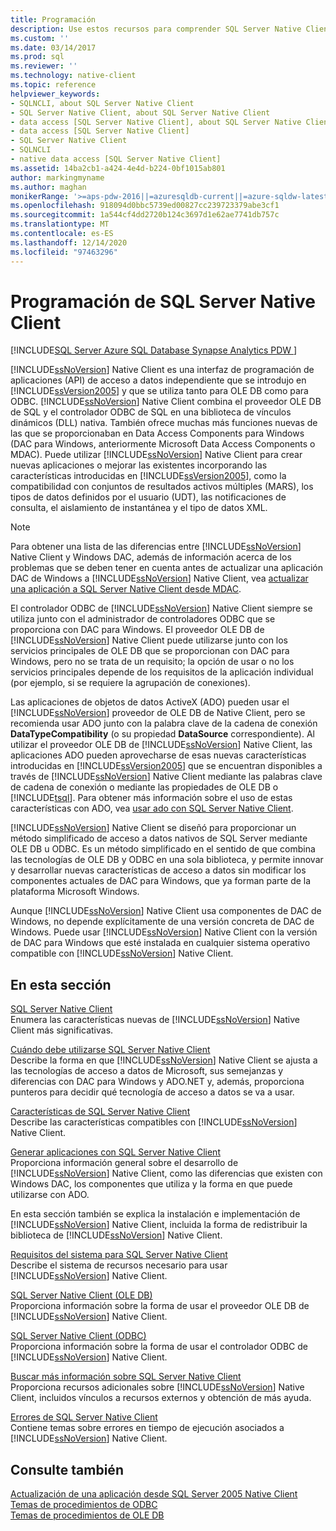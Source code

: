 ```yaml
---
title: Programación
description: Use estos recursos para comprender SQL Server Native Client, una API de acceso a datos independiente, que se usa para OLE DB y ODBC.
ms.custom: ''
ms.date: 03/14/2017
ms.prod: sql
ms.reviewer: ''
ms.technology: native-client
ms.topic: reference
helpviewer_keywords:
- SQLNCLI, about SQL Server Native Client
- SQL Server Native Client, about SQL Server Native Client
- data access [SQL Server Native Client], about SQL Server Native Client
- data access [SQL Server Native Client]
- SQL Server Native Client
- SQLNCLI
- native data access [SQL Server Native Client]
ms.assetid: 14ba2cb1-a424-4e4d-b224-0bf1015ab801
author: markingmyname
ms.author: maghan
monikerRange: '>=aps-pdw-2016||=azuresqldb-current||=azure-sqldw-latest||>=sql-server-2016||>=sql-server-linux-2017||=azuresqldb-mi-current'
ms.openlocfilehash: 918094d0bbc5739ed00827cc239723379abe3cf1
ms.sourcegitcommit: 1a544cf4dd2720b124c3697d1e62ae7741db757c
ms.translationtype: MT
ms.contentlocale: es-ES
ms.lasthandoff: 12/14/2020
ms.locfileid: "97463296"
---
```

# <a name="sql-server-native-client-programming"></a>Programación de SQL Server Native Client
[!INCLUDE[SQL Server Azure SQL Database Synapse Analytics PDW ](../../includes/applies-to-version/sql-asdb-asdbmi-asa-pdw.md)]

  [!INCLUDE[ssNoVersion](../../includes/ssnoversion-md.md)] Native Client es una interfaz de programación de aplicaciones (API) de acceso a datos independiente que se introdujo en [!INCLUDE[ssVersion2005](../../includes/ssversion2005-md.md)] y que se utiliza tanto para OLE DB como para ODBC. [!INCLUDE[ssNoVersion](../../includes/ssnoversion-md.md)] Native Client combina el proveedor OLE DB de SQL y el controlador ODBC de SQL en una biblioteca de vínculos dinámicos (DLL) nativa. También ofrece muchas más funciones nuevas de las que se proporcionaban en Data Access Components para Windows (DAC para Windows, anteriormente Microsoft Data Access Components o MDAC). Puede utilizar [!INCLUDE[ssNoVersion](../../includes/ssnoversion-md.md)] Native Client para crear nuevas aplicaciones o mejorar las existentes incorporando las características introducidas en [!INCLUDE[ssVersion2005](../../includes/ssversion2005-md.md)], como la compatibilidad con conjuntos de resultados activos múltiples (MARS), los tipos de datos definidos por el usuario (UDT), las notificaciones de consulta, el aislamiento de instantánea y el tipo de datos XML.  
  
> [!NOTE]  
>  Para obtener una lista de las diferencias entre [!INCLUDE[ssNoVersion](../../includes/ssnoversion-md.md)] Native Client y Windows DAC, además de información acerca de los problemas que se deben tener en cuenta antes de actualizar una aplicación DAC de Windows a [!INCLUDE[ssNoVersion](../../includes/ssnoversion-md.md)] Native Client, vea [actualizar una aplicación a SQL Server Native Client desde MDAC](../../relational-databases/native-client/applications/updating-an-application-to-sql-server-native-client-from-mdac.md).  
  
 El controlador ODBC de [!INCLUDE[ssNoVersion](../../includes/ssnoversion-md.md)] Native Client siempre se utiliza junto con el administrador de controladores ODBC que se proporciona con DAC para Windows. El proveedor OLE DB de [!INCLUDE[ssNoVersion](../../includes/ssnoversion-md.md)] Native Client puede utilizarse junto con los servicios principales de OLE DB que se proporcionan con DAC para Windows, pero no se trata de un requisito; la opción de usar o no los servicios principales depende de los requisitos de la aplicación individual (por ejemplo, si se requiere la agrupación de conexiones).  
  
 Las aplicaciones de objetos de datos ActiveX (ADO) pueden usar el [!INCLUDE[ssNoVersion](../../includes/ssnoversion-md.md)] proveedor de OLE DB de Native Client, pero se recomienda usar ADO junto con la palabra clave de la cadena de conexión **DataTypeCompatibility** (o su propiedad **DataSource** correspondiente). Al utilizar el proveedor OLE DB de [!INCLUDE[ssNoVersion](../../includes/ssnoversion-md.md)] Native Client, las aplicaciones ADO pueden aprovecharse de esas nuevas características introducidas en [!INCLUDE[ssVersion2005](../../includes/ssversion2005-md.md)] que se encuentran disponibles a través de [!INCLUDE[ssNoVersion](../../includes/ssnoversion-md.md)] Native Client mediante las palabras clave de cadena de conexión o mediante las propiedades de OLE DB o [!INCLUDE[tsql](../../includes/tsql-md.md)]. Para obtener más información sobre el uso de estas características con ADO, vea [usar ado con SQL Server Native Client](../../relational-databases/native-client/applications/using-ado-with-sql-server-native-client.md).  
  
 [!INCLUDE[ssNoVersion](../../includes/ssnoversion-md.md)] Native Client se diseñó para proporcionar un método simplificado de acceso a datos nativos de SQL Server mediante OLE DB u ODBC. Es un método simplificado en el sentido de que combina las tecnologías de OLE DB y ODBC en una sola biblioteca, y permite innovar y desarrollar nuevas características de acceso a datos sin modificar los componentes actuales de DAC para Windows, que ya forman parte de la plataforma Microsoft Windows.  
  
 Aunque [!INCLUDE[ssNoVersion](../../includes/ssnoversion-md.md)] Native Client usa componentes de DAC de Windows, no depende explícitamente de una versión concreta de DAC de Windows. Puede usar [!INCLUDE[ssNoVersion](../../includes/ssnoversion-md.md)] Native Client con la versión de DAC para Windows que esté instalada en cualquier sistema operativo compatible con [!INCLUDE[ssNoVersion](../../includes/ssnoversion-md.md)] Native Client.  
  
## <a name="in-this-section"></a>En esta sección  
 [SQL Server Native Client](../../relational-databases/native-client/sql-server-native-client.md)  
 Enumera las características nuevas de [!INCLUDE[ssNoVersion](../../includes/ssnoversion-md.md)] Native Client más significativas.  
  
 [Cuándo debe utilizarse SQL Server Native Client](../../relational-databases/native-client/when-to-use-sql-server-native-client.md)  
 Describe la forma en que [!INCLUDE[ssNoVersion](../../includes/ssnoversion-md.md)] Native Client se ajusta a las tecnologías de acceso a datos de Microsoft, sus semejanzas y diferencias con DAC para Windows y ADO.NET y, además, proporciona punteros para decidir qué tecnología de acceso a datos se va a usar.  
  
 [Características de SQL Server Native Client](../../relational-databases/native-client/features/sql-server-native-client-features.md)  
 Describe las características compatibles con [!INCLUDE[ssNoVersion](../../includes/ssnoversion-md.md)] Native Client.  
  
 [Generar aplicaciones con SQL Server Native Client](../../relational-databases/native-client/applications/building-applications-with-sql-server-native-client.md)  
 Proporciona información general sobre el desarrollo de [!INCLUDE[ssNoVersion](../../includes/ssnoversion-md.md)] Native Client, como las diferencias que existen con Windows DAC, los componentes que utiliza y la forma en que puede utilizarse con ADO.  
  
 En esta sección también se explica la instalación e implementación de [!INCLUDE[ssNoVersion](../../includes/ssnoversion-md.md)] Native Client, incluida la forma de redistribuir la biblioteca de [!INCLUDE[ssNoVersion](../../includes/ssnoversion-md.md)] Native Client.  
  
 [Requisitos del sistema para SQL Server Native Client](../../relational-databases/native-client/system-requirements-for-sql-server-native-client.md)  
 Describe el sistema de recursos necesario para usar [!INCLUDE[ssNoVersion](../../includes/ssnoversion-md.md)] Native Client.  
  
 [SQL Server Native Client &#40;OLE DB&#41;](../../relational-databases/native-client/ole-db/sql-server-native-client-ole-db.md)  
 Proporciona información sobre la forma de usar el proveedor OLE DB de [!INCLUDE[ssNoVersion](../../includes/ssnoversion-md.md)] Native Client.  
  
 [SQL Server Native Client &#40;ODBC&#41;](../../relational-databases/native-client/odbc/sql-server-native-client-odbc.md)  
 Proporciona información sobre la forma de usar el controlador ODBC de [!INCLUDE[ssNoVersion](../../includes/ssnoversion-md.md)] Native Client.  
  
 [Buscar más información sobre SQL Server Native Client](../../relational-databases/native-client/finding-more-sql-server-native-client-information.md)  
 Proporciona recursos adicionales sobre [!INCLUDE[ssNoVersion](../../includes/ssnoversion-md.md)] Native Client, incluidos vínculos a recursos externos y obtención de más ayuda.  
  
 [Errores de SQL Server Native Client](./sql-server-native-client-error-mssqlserver-50000.md)  
 Contiene temas sobre errores en tiempo de ejecución asociados a [!INCLUDE[ssNoVersion](../../includes/ssnoversion-md.md)] Native Client.  
  
## <a name="see-also"></a>Consulte también  
 [Actualización de una aplicación desde SQL Server 2005 Native Client](../../relational-databases/native-client/applications/updating-an-application-from-sql-server-2005-native-client.md)   
 [Temas de procedimientos de ODBC](../../relational-databases/native-client-odbc-how-to/odbc-how-to-topics.md)   
 [Temas de procedimientos de OLE DB](../../relational-databases/native-client-ole-db-how-to/ole-db-how-to-topics.md)  
  
